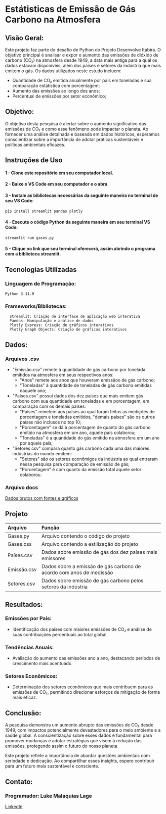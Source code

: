 # Estátisticas de Emissão de Gás Carbono na Atmosfera

## Visão Geral:
Este projeto faz parte do desafio de Python do Projeto Desenvolve Itabira. O objetivo principal é analisar e expor o aumento das emissões de dióxido de carbono (CO₂) na atmosfera desde 1949, a data mais antiga para a qual os dados estavam disponíveis, além dos países e setores da indústria que mais emitem o gás.
Os dados utilizados neste estudo incluem:
* Quantidade de CO₂ emitida anualmente por país em toneladas e sua comparação estátistica com porcentagem;
* Aumento das emissões ao longo dos anos;
* Percentual de emissões por setor econômico;

## Objetivo:

O objetivo desta pesquisa é alertar sobre o aumento significativo das emissões de CO₂ e como esse fenômeno pode impactar o planeta. Ao fornecer uma análise detalhada e baseada em dados históricos, esperamos conscientizar sobre a importância de adotar práticas sustentáveis e políticas ambientais eficazes.

## Instruções de Uso
#### 1 - Clone este repositório em seu computador local.

#### 2 - Baixe o VS Code em seu computador e o abra.

#### 3 - Instale as bibliotecas necessárias da seguinte maneira no terminal de seu VS Code:

    pip install streamlit pandas plotly

#### 4 - Execute o código Python da seguinte maneira em seu terminal VS Code:

    streamlit run gases.py

#### 5 - Clique no link que seu terminal oferecerá, assim abrindo o programa com a biblioteca streamlit.


## Tecnologias Utilizadas 
### Linguagem de Programação:
    Python 3.11.9
### Frameworks/Bibliotecas:
      Streamlit: Criação de interface de aplicação web interativa
      Pandas: Manipulação e análise de dados
      Plotly Express: Criação de gráficos interativos
      Plotly Graph Objects: Criação de gráficos interativos
    

## Dados:

### Arquivos .csv
* "Emissão.csv" remete à quantidade de gás carbono por tonelada emitidos na atmosfera em seus respectivos anos:
    - "Anos" remete aos anos que houveram emissãoo de gás carbono;
    - "Toneladas" à quantidade de toneladas de gás carbono emitidas naquele ano;
* "Países.csv" possuí dados dos dez países que mais emitem gás carbono com sua quantidade em toneladas e em porcentagem, em comparação com os demais países:
    - "Países" remetem aos países ao qual foram feitos as medições de porcentagem e toneladas emitidos, "demais países" são os outros países não inclusos no top 10;
    - "Porcentagem" se dá à porcentagem de quanto do gás carbono emitido na atmosfera em um ano, aquele país colaborou;
    - "Toneladas" é a quantidade do gás emitido na atmosfera em um ano por aquele país;
* "Setores.csv" compara quanto gás carbono cada uma das maiores indústrias do mundo emitem:
    - "Setores" são os setores econômigos da indústria ao qual entraram nessa pesquisa para comparação de emissão de gás;
    - "Porcentagem" é com quanto da emissão total aquele setor colaborou.

### Arquivo docs
[Dados brutos com fontes e gráficos](https://docs.google.com/document/d/1J262HJvC8yMbw2kXbW4e1Yxf2-N2ifQlEYi5bC1h6bc/edit?usp=sharing
)

## Projeto

|Arquivo|Função|
| :-------- | :------- |
|Gases.py| Arquivo contendo o código do projeto|
|Gases.css| Arquivo contendo a estilização do projeto|
|Países.csv| Dados sobre emissão de gás dos dez países mais emissores|
|Emissão.csv| Dados sobre a emissão de gás carbono de acordo com anos de medissão|
|Setores.csv| Dados sobre emissão de gás carbono pelos setores da indústria|




## Resultados:
### Emissões por País:
* Identificação dos países com maiores emissões de CO₂ e análise de suas contribuições percentuais ao total global.
### Tendências Anuais: 
* Avaliação do aumento das emissões ano a ano, destacando períodos de crescimento mais acentuado.
### Setores Econômicos: 
* Determinação dos setores econômicos que mais contribuem para as emissões de CO₂, permitindo direcionar esforços de mitigação de forma mais eficaz.



## Conclusão: 

A pesquisa demonstra um aumento abrupto das emissões de CO₂ desde 1949, com impactos potencialmente devastadores para o meio ambiente e a saúde global. A conscientização sobre esses dados é fundamental para promover mudanças e adotar estratégias que visem à redução das emissões, protegendo assim o futuro do nosso planeta.

Este projeto reflete a importância de abordar questões ambientais com seriedade e dedicação. Ao compartilhar esses insights, espero contribuir para um futuro mais sustentável e consciente.



## Contato: 

### Programador: Luke Malaquias Lage
[LinkedIn](https://www.linkedin.com/in/luke-malaquias-lage-04022a232/) 
